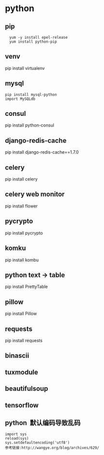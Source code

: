 # python

## pip
      yum -y install epel-release
      yum install python-pip

## venv
pip install virtualenv

## mysql
    pip install mysql-python
    import MySQLdb

## consul
pip install python-consul

## django-redis-cache
pip install django-redis-cache==1.7.0

## celery
pip install celery

## celery web monitor
pip install flower

## pycrypto
pip install pycrypto

## komku
pip install kombu

## python text -> table
pip install PrettyTable

## pillow
pip install Pillow

## requests
pip install requests

## binascii

## tuxmodule

## beautifulsoup

## tensorflow


## python  默认编码导致乱码
    import sys
    reload(sys)
    sys.setdefaultencoding('utf8')
    参考链接:http://wangye.org/blog/archives/629/










